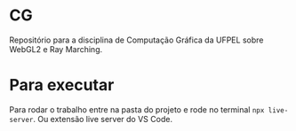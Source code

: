 # CG
Repositório para a disciplina de Computação Gráfica da UFPEL sobre WebGL2 e Ray Marching.
# Para executar
Para rodar o trabalho entre na pasta do projeto e rode no terminal `npx live-server`. Ou extensão live server do VS Code.
